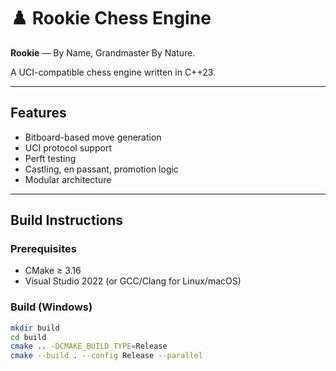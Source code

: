 # ♟️ Rookie Chess Engine

**Rookie** — By Name, Grandmaster By Nature.

A UCI-compatible chess engine written in C++23.

---

## Features

- Bitboard-based move generation
- UCI protocol support
- Perft testing
- Castling, en passant, promotion logic
- Modular architecture

---

## Build Instructions

### Prerequisites
- CMake ≥ 3.16
- Visual Studio 2022 (or GCC/Clang for Linux/macOS)

### Build (Windows)
```bash
mkdir build
cd build
cmake .. -DCMAKE_BUILD_TYPE=Release
cmake --build . --config Release --parallel